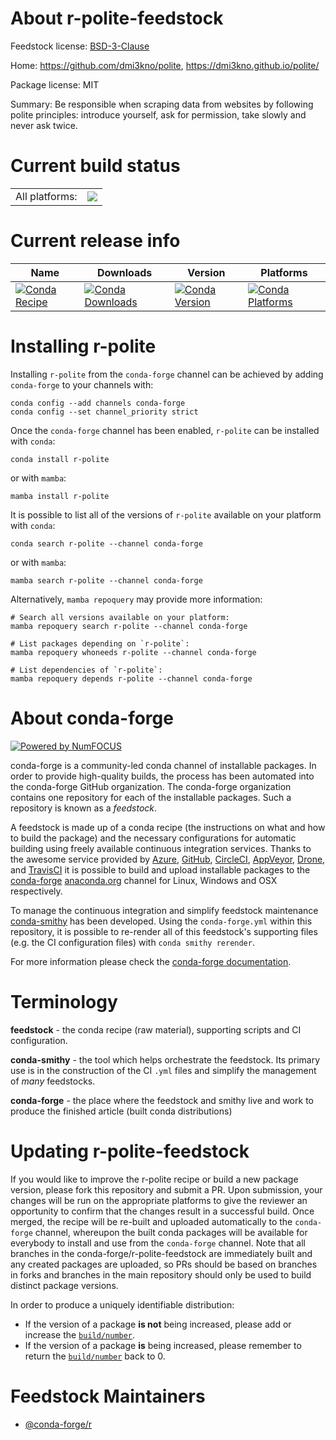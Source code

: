About r-polite-feedstock
========================

Feedstock license: [BSD-3-Clause](https://github.com/conda-forge/r-polite-feedstock/blob/main/LICENSE.txt)

Home: https://github.com/dmi3kno/polite, https://dmi3kno.github.io/polite/

Package license: MIT

Summary: Be responsible when scraping data from websites by following polite principles: introduce yourself, ask for permission, take slowly and never ask twice.

Current build status
====================


<table><tr><td>All platforms:</td>
    <td>
      <a href="https://dev.azure.com/conda-forge/feedstock-builds/_build/latest?definitionId=21335&branchName=main">
        <img src="https://dev.azure.com/conda-forge/feedstock-builds/_apis/build/status/r-polite-feedstock?branchName=main">
      </a>
    </td>
  </tr>
</table>

Current release info
====================

| Name | Downloads | Version | Platforms |
| --- | --- | --- | --- |
| [![Conda Recipe](https://img.shields.io/badge/recipe-r--polite-green.svg)](https://anaconda.org/conda-forge/r-polite) | [![Conda Downloads](https://img.shields.io/conda/dn/conda-forge/r-polite.svg)](https://anaconda.org/conda-forge/r-polite) | [![Conda Version](https://img.shields.io/conda/vn/conda-forge/r-polite.svg)](https://anaconda.org/conda-forge/r-polite) | [![Conda Platforms](https://img.shields.io/conda/pn/conda-forge/r-polite.svg)](https://anaconda.org/conda-forge/r-polite) |

Installing r-polite
===================

Installing `r-polite` from the `conda-forge` channel can be achieved by adding `conda-forge` to your channels with:

```
conda config --add channels conda-forge
conda config --set channel_priority strict
```

Once the `conda-forge` channel has been enabled, `r-polite` can be installed with `conda`:

```
conda install r-polite
```

or with `mamba`:

```
mamba install r-polite
```

It is possible to list all of the versions of `r-polite` available on your platform with `conda`:

```
conda search r-polite --channel conda-forge
```

or with `mamba`:

```
mamba search r-polite --channel conda-forge
```

Alternatively, `mamba repoquery` may provide more information:

```
# Search all versions available on your platform:
mamba repoquery search r-polite --channel conda-forge

# List packages depending on `r-polite`:
mamba repoquery whoneeds r-polite --channel conda-forge

# List dependencies of `r-polite`:
mamba repoquery depends r-polite --channel conda-forge
```


About conda-forge
=================

[![Powered by
NumFOCUS](https://img.shields.io/badge/powered%20by-NumFOCUS-orange.svg?style=flat&colorA=E1523D&colorB=007D8A)](https://numfocus.org)

conda-forge is a community-led conda channel of installable packages.
In order to provide high-quality builds, the process has been automated into the
conda-forge GitHub organization. The conda-forge organization contains one repository
for each of the installable packages. Such a repository is known as a *feedstock*.

A feedstock is made up of a conda recipe (the instructions on what and how to build
the package) and the necessary configurations for automatic building using freely
available continuous integration services. Thanks to the awesome service provided by
[Azure](https://azure.microsoft.com/en-us/services/devops/), [GitHub](https://github.com/),
[CircleCI](https://circleci.com/), [AppVeyor](https://www.appveyor.com/),
[Drone](https://cloud.drone.io/welcome), and [TravisCI](https://travis-ci.com/)
it is possible to build and upload installable packages to the
[conda-forge](https://anaconda.org/conda-forge) [anaconda.org](https://anaconda.org/)
channel for Linux, Windows and OSX respectively.

To manage the continuous integration and simplify feedstock maintenance
[conda-smithy](https://github.com/conda-forge/conda-smithy) has been developed.
Using the ``conda-forge.yml`` within this repository, it is possible to re-render all of
this feedstock's supporting files (e.g. the CI configuration files) with ``conda smithy rerender``.

For more information please check the [conda-forge documentation](https://conda-forge.org/docs/).

Terminology
===========

**feedstock** - the conda recipe (raw material), supporting scripts and CI configuration.

**conda-smithy** - the tool which helps orchestrate the feedstock.
                   Its primary use is in the construction of the CI ``.yml`` files
                   and simplify the management of *many* feedstocks.

**conda-forge** - the place where the feedstock and smithy live and work to
                  produce the finished article (built conda distributions)


Updating r-polite-feedstock
===========================

If you would like to improve the r-polite recipe or build a new
package version, please fork this repository and submit a PR. Upon submission,
your changes will be run on the appropriate platforms to give the reviewer an
opportunity to confirm that the changes result in a successful build. Once
merged, the recipe will be re-built and uploaded automatically to the
`conda-forge` channel, whereupon the built conda packages will be available for
everybody to install and use from the `conda-forge` channel.
Note that all branches in the conda-forge/r-polite-feedstock are
immediately built and any created packages are uploaded, so PRs should be based
on branches in forks and branches in the main repository should only be used to
build distinct package versions.

In order to produce a uniquely identifiable distribution:
 * If the version of a package **is not** being increased, please add or increase
   the [``build/number``](https://docs.conda.io/projects/conda-build/en/latest/resources/define-metadata.html#build-number-and-string).
 * If the version of a package **is** being increased, please remember to return
   the [``build/number``](https://docs.conda.io/projects/conda-build/en/latest/resources/define-metadata.html#build-number-and-string)
   back to 0.

Feedstock Maintainers
=====================

* [@conda-forge/r](https://github.com/conda-forge/r/)

